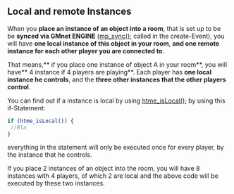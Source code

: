 Local and remote Instances
--------------

When you **place an instance of an object into a room**, that is set up to be be **synced via GMnet ENGINE** ([mp_sync();](functions/sync/mp_sync) called in the create-Event), you will have **one local instance of this object in your room**, **and one remote instance for each other player you are connected to**.

That means,** if you place one instance of object A in your room**, you will have** 4 instance if 4 players are playing**. Each player has **one local instance he controls**, and the **three other instances that the other players control**.

You can find out if a instance is local by using [htme_isLocal();](functions/tools/htme_isLocal) by using this if-Statement:

```javascript
if (htme_isLocal()) {
 //Bla
}
```
everything in the statement will only be executed once for every player, by the instance that he controls.

If you place 2 instances of an object into the room, you will have 8 instances with 4 players, of which 2 are local and the above code will be executed by these two instances.